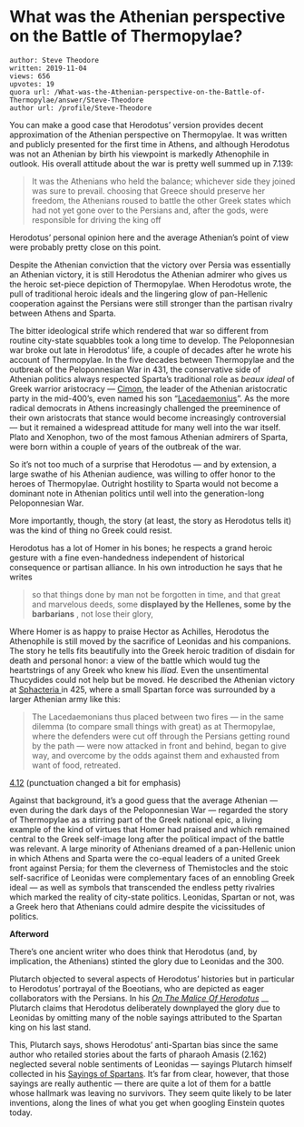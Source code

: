 # What was the Athenian perspective on the Battle of Thermopylae?

	author: Steve Theodore
	written: 2019-11-04
	views: 656
	upvotes: 19
	quora url: /What-was-the-Athenian-perspective-on-the-Battle-of-Thermopylae/answer/Steve-Theodore
	author url: /profile/Steve-Theodore


You can make a good case that Herodotus’ version provides decent approximation of the Athenian perspective on Thermopylae. It was written and publicly presented for the first time in Athens, and although Herodotus was not an Athenian by birth his viewpoint is markedly Athenophile in outlook. His overall attitude about the war is pretty well summed up in 7.139:

> It was the Athenians who held the balance; whichever side they joined was sure to prevail. choosing that Greece should preserve her freedom, the Athenians roused to battle the other Greek states which had not yet gone over to the Persians and, after the gods, were responsible for driving the king off

Herodotus’ personal opinion here and the average Athenian’s point of view were probably pretty close on this point.

Despite the Athenian conviction that the victory over Persia was essentially an Athenian victory, it is still Herodotus the Athenian admirer who gives us the heroic set-piece depiction of Thermopylae. When Herodotus wrote, the pull of traditional heroic ideals and the lingering glow of pan-Hellenic cooperation against the Persians were still stronger than the partisan rivalry between Athens and Sparta.

The bitter ideological strife which rendered that war so different from routine city-state squabbles took a long time to develop. The Peloponnesian war broke out late in Herodotus’ life, a couple of decades after he wrote his account of Thermopylae. In the five decades between Thermopylae and the outbreak of the Peloponnesian War in 431, the conservative side of Athenian politics always respected Sparta’s traditional role as _beaux ideal_ of Greek warrior aristocracy — [Cimon](https://en.wikipedia.org/wiki/Cimon), the leader of the Athenian aristocratic party in the mid-400’s, even named his son “[Lacedaemonius](https://en.wikipedia.org/wiki/Lacedaemonius)”. As the more radical democrats in Athens increasingly challenged the preeminence of their own aristocrats that stance would become increasingly controversial — but it remained a widespread attitude for many well into the war itself. Plato and Xenophon, two of the most famous Athenian admirers of Sparta, were born within a couple of years of the outbreak of the war.

So it’s not too much of a surprise that Herodotus — and by extension, a large swathe of his Athenian audience, was willing to offer honor to the heroes of Thermopylae. Outright hostility to Sparta would not become a dominant note in Athenian politics until well into the generation-long Peloponnesian War.

More importantly, though, the story (at least, the story as Herodotus tells it) was the kind of thing no Greek could resist.

Herodotus has a lot of Homer in his bones; he respects a grand heroic gesture with a fine even-handedness independent of historical consequence or partisan alliance. In his own introduction he says that he writes

> so that things done by man not be forgotten in time, and that great and marvelous deeds, some __displayed by the Hellenes, some by the barbarians__ , not lose their glory,

Where Homer is as happy to praise Hector as Achilles, Herodotus the Athenophile is still moved by the sacrifice of Leonidas and his companions. The story he tells fits beautifully into the Greek heroic tradition of disdain for death and personal honor: a view of the battle which would tug the heartstrings of any Greek who knew his _Iliad._ Even the unsentimental Thucydides could not help but be moved. He described the Athenian victory at [Sphacteria ](https://en.wikipedia.org/wiki/Battle_of_Sphacteria)in 425, where a small Spartan force was surrounded by a larger Athenian army like this:

> The Lacedaemonians thus placed between two fires — in the same dilemma (to compare small things with great) as at Thermopylae, where the defenders were cut off through the Persians getting round by the path — were now attacked in front and behind, began to give way, and overcome by the odds against them and exhausted from want of food, retreated.

[4.12](http://classics.mit.edu/Thucydides/pelopwar.4.fourth.html) (punctuation changed a bit for emphasis)

Against that background, it’s a good guess that the average Athenian — even during the dark days of the Peloponnesian War — regarded the story of Thermopylae as a stirring part of the Greek national epic, a living example of the kind of virtues that Homer had praised and which remained central to the Greek self-image long after the political impact of the battle was relevant. A large minority of Athenians dreamed of a pan-Hellenic union in which Athens and Sparta were the co-equal leaders of a united Greek front against Persia; for them the cleverness of Themistocles and the stoic self-sacrifice of Leonidas were complementary faces of an ennobling Greek ideal — as well as symbols that transcended the endless petty rivalries which marked the reality of city-state politics. Leonidas, Spartan or not, was a Greek hero that Athenians could admire despite the vicissitudes of politics.



__Afterword__ 

There’s one ancient writer who does think that Herodotus (and, by implication, the Athenians) stinted the glory due to Leonidas and the 300.

Plutarch objected to several aspects of Herodotus’ histories but in particular to Herodotus’ portrayal of the Boeotians, who are depicted as eager collaborators with the Persians. In his _[On The Malice Of Herodotus](http://www.perseus.tufts.edu/hopper/text?doc=Perseus%3Atext%3A2008.01.0352%3Asection%3D32)_ __ Plutarch claims that Herodotus deliberately downplayed the glory due to Leonidas by omitting many of the noble sayings attributed to the Spartan king on his last stand.

This, Plutarch says, shows Herodotus’ anti-Spartan bias since the same author who retailed stories about the farts of pharaoh Amasis (2.162) neglected several noble sentiments of Leonidas — sayings Plutarch himself collected in his [Sayings of Spartans](http://penelope.uchicago.edu/Thayer/E/Roman/Texts/Plutarch/Moralia/Sayings_of_Spartans*/main.html). It’s far from clear, however, that those sayings are really authentic — there are quite a lot of them for a battle whose hallmark was leaving no survivors. They seem quite likely to be later inventions, along the lines of what you get when googling Einstein quotes today.


